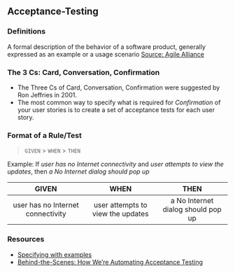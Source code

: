 ## Acceptance-Testing

### Definitions

A formal description of the behavior of a software product, generally expressed as an example or a usage scenario
[Source: Agile Alliance](https://www.agilealliance.org/glossary/acceptance/)

### The 3 Cs: Card, Conversation, Confirmation

- The Three Cs of Card, Conversation, Confirmation were suggested by Ron Jeffries in 2001.
- The most common way to specify what is required for *Confirmation* of your user stories is to create a set of acceptance tests for each user story.

### Format of a Rule/Test

> `GIVEN` > `WHEN` > `THEN` 

Example: If *user has no Internet connectivity* and *user attempts to view the updates*, then *a No Internet dialog should pop up*

| GIVEN      | WHEN          | THEN  |
|:-------------:|:-------------:|:-------------:|
| user has no Internet connectivity | user attempts to view the updates | a No Internet dialog should pop up |

### Resources

- [Specifying with examples](https://gojko.net/2008/11/04/specifying-with-examples/)
- [Behind-the-Scenes: How We’re Automating Acceptance Testing](https://deliciousbrains.com/how-were-automating-acceptance-testing/)
